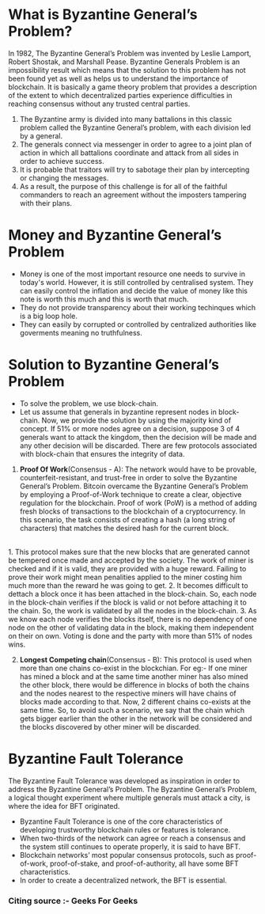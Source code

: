 # What is Byzantine General’s Problem?
In 1982, The Byzantine General’s Problem was invented by Leslie Lamport, Robert Shostak, and Marshall Pease. Byzantine Generals Problem is an impossibility result which means that the solution to this problem has not been found yet as well as helps us to understand the importance of blockchain. It is basically a game theory problem that provides a description of the extent to which decentralized parties experience difficulties in reaching consensus without any trusted central parties.

1. The Byzantine army is divided into many battalions in this classic problem called the Byzantine General’s problem, with each division led by a general. 
2. The generals connect via messenger in order to agree to a joint plan of action in which all battalions coordinate and attack from all sides in order to achieve success. 
3. It is probable that traitors will try to sabotage their plan by intercepting or changing the messages. 
4. As a result, the purpose of this challenge is for all of the faithful commanders to reach an agreement without the imposters tampering with their plans.
# Money and Byzantine General’s Problem
- Money is one of the most important resource one needs to survive in today's world. However, it is still controlled by centralised system. They can easily control the inflation and decide the value of money like this note is worth this much and this is worth that much. 
- They do not provide transparency about their working techinques which is a big loop hole.
- They can easily by corrupted or controlled by centralized authorities like goverments meaning no truthfulness.
# Solution to Byzantine General’s Problem
- To solve the problem, we use block-chain.
- Let us assume that generals in byzantine represent nodes in block-chain. Now, we provide the solution by using the majority kind of concept. If 51% or more nodes agree on a decision, suppose 3 of 4 generals want to attack the kingdom, then the decision will be made and any other decision will be discarded. There are few protocols associated with block-chain that ensures the integrity of data.

1. <b>Proof Of Work</b>(Consensus - A): The network would have to be provable, counterfeit-resistant, and trust-free in order to solve the Byzantine General’s Problem. Bitcoin overcame the Byzantine General’s Problem by employing a Proof-of-Work technique to create a clear, objective regulation for the blockchain. Proof of work (PoW) is a method of adding fresh blocks of transactions to the blockchain of a cryptocurrency. In this scenario, the task consists of creating a hash (a long string of characters) that matches the desired hash for the current block.
<br>
    1. This protocol makes sure that the new blocks that are generated cannot be tempered once made and accepted by the society. The work of miner is checked and if it is valid, they are provided with a huge reward. Failing to prove their work might mean penalities applied to the miner costing him much more than the reward he was going to get.
    2. It becomes difficult to dettach a block once it has been attached in the block-chain. So, each node in the block-chain verifies if the block is valid or not before attaching it to the chain. So, the work is validated by all the nodes in the block-chain.
    3. As we know each node verifies the blocks itself, there is no dependency of one node on the other of validating data in the block, making them independent on their on own.
Voting is done and the party with more than 51% of nodes wins.

2. <b>Longest Competing chain</b>(Consensus - B): This protocol is used when more than one chains co-exist in the blockchian. For eg:- If one miner has mined a block and at the same time another miner has also mined the other block, there would be difference in blocks of both the chains and the nodes nearest to the respective miners will have chains of blocks made according to that. Now, 2 different chains co-exists at the same time. So, to avoid such a scenario, we say that the chain which gets bigger earlier than the other in the network will be considered and the blocks discovered by other miner will be discarded.

# Byzantine Fault Tolerance
The Byzantine Fault Tolerance was developed as inspiration in order to address the Byzantine General’s Problem. The Byzantine General’s Problem, a logical thought experiment where multiple generals must attack a city, is where the idea for BFT originated.

- Byzantine Fault Tolerance is one of the core characteristics of developing trustworthy blockchain rules or features is tolerance.
- When two-thirds of the network can agree or reach a consensus and the system still continues to operate properly, it is said to have BFT.
- Blockchain networks’ most popular consensus protocols, such as proof-of-work, proof-of-stake, and proof-of-authority, all have some BFT characteristics.
- In order to create a decentralized network, the BFT is essential.
### Citing source :- Geeks For Geeks
 